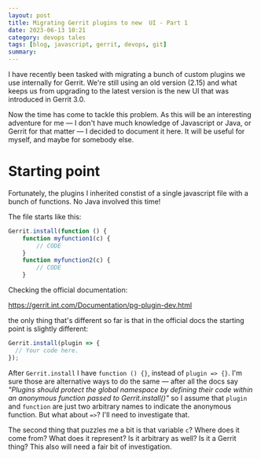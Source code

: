 ```yaml
---
layout: post
title: Migrating Gerrit plugins to new  UI - Part 1
date: 2023-06-13 10:21
category: devops tales
tags: [blog, javascript, gerrit, devops, git]
summary:
---
```


I have recently been tasked with migrating a bunch of custom plugins we use internally for Gerrit. We're still using an old version (2.15) and what keeps us from upgrading to the latest version is the new UI that was introduced in Gerrit 3.0.

Now the time has come to tackle this problem. As this will be an interesting adventure for me — I don't have much knowledge of Javascript or Java, or Gerrit for that matter — I decided to document it here. It will be useful for myself, and maybe for somebody else.

# Starting point

Fortunately, the plugins I inherited constist of a single javascript file with a bunch of functions. No Java involved this time!

The file starts like this:

```javascript
Gerrit.install(function () {
    function myfunction1(c) {
        // CODE
    }
    function myfunction2(c) {
        // CODE
    }
```

Checking the official documentation:

<https://gerrit.int.com/Documentation/pg-plugin-dev.html>

the only thing that's different so far is that in the official docs the starting point is slightly different:

```javascript
Gerrit.install(plugin => {
  // Your code here.
});
```

After `Gerrit.install` I have `function () {}`, instead of `plugin => {}`. I'm sure those are alternative ways to do the same — after all the docs say *"Plugins should protect the global namespace by defining their code within an anonymous function passed to Gerrit.install()"* so I assume that `plugin` and `function` are just two arbitrary names to indicate the anonymous function. But what about `=>`? I'll need to investigate that.

The second thing that puzzles me a bit is that variable `c`? Where does it come from? What does it represent? Is it arbitrary as well? Is it a Gerrit thing? This also will need a fair bit of investigation.